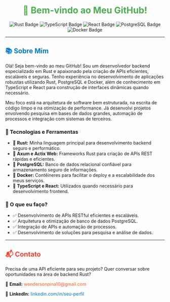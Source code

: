 <h1 style="text-align: center; color: #4CAF50;">👋 Bem-vindo ao Meu GitHub!</h1>

<p style="text-align: center;">
    <img src="https://img.shields.io/badge/-Rust-FF7F00?logo=rust&logoColor=white&style=for-the-badge" alt="Rust Badge">
    <img src="https://img.shields.io/badge/-TypeScript-4C8BF5?logo=typescript&logoColor=white&style=for-the-badge" alt="TypeScript Badge">
    <img src="https://img.shields.io/badge/-React-009CFF?logo=react&logoColor=white&style=for-the-badge" alt="React Badge">
    <img src="https://img.shields.io/badge/-PostgreSQL-336791?logo=postgresql&logoColor=white&style=for-the-badge" alt="PostgreSQL Badge">
    <img src="https://img.shields.io/badge/-Docker-2496ED?logo=docker&logoColor=white&style=for-the-badge" alt="Docker Badge">
</p>

<hr>

<h2 style="color: #007ACC;">📚 Sobre Mim</h2>
<p>
  Olá! Seja bem-vindo ao meu GitHub! Sou um desenvolvedor backend especializado em Rust e apaixonado pela criação de APIs eficientes, escaláveis e seguras. Tenho experiência no desenvolvimento de aplicações robustas utilizando Rust, PostgreSQL e Docker, além de conhecimento em TypeScript e React para construção de interfaces dinâmicas quando necessário.
</p>
<p>
  Meu foco está na arquitetura de software bem estruturada, na escrita de código limpo e na otimização de performance. Já desenvolvi projetos envolvendo pesquisa em bases de dados grandes, automação de processos e integração com sistemas de terceiros.
</p>

<h3>🚀 Tecnologias e Ferramentas</h3>
<ul>
  <li>🔹 <strong>Rust:</strong> Minha linguagem principal para desenvolvimento backend seguro e performático.</li>
  <li>🔹 <strong>Axum e Actix Web:</strong> Frameworks Rust para criação de APIs REST rápidas e eficientes.</li>
  <li>🔹 <strong>PostgreSQL:</strong> Banco de dados relacional confiável para armazenamento seguro de informações.</li>
  <li>🔹 <strong>Docker:</strong> Contêineres para facilitar o deploy e a escalabilidade dos meus serviços.</li>
  <li>🔹 <strong>TypeScript e React:</strong> Utilizados quando necessário para desenvolvimento frontend.</li>
</ul>

<h3>🔎 O que eu faço?</h3>
<ul>
  <li>✅ Desenvolvimento de APIs RESTful eficientes e escaláveis.</li>
  <li>✅ Arquitetura e otimização de banco de dados PostgreSQL.</li>
  <li>✅ Integração de APIs e automação de processos.</li>
  <li>✅ Desenvolvimento de soluções para pesquisa e análise de dados.</li>
</ul>

<hr>

<h2 style="color: #F44336;">📬 Contato</h2>
<p>Precisa de uma API eficiente para seu projeto? Quer conversar sobre oportunidades na área de backend Rust?</p>
<p>📧 <strong>Email:</strong> <a href="mailto:wendersonpina10@gmail.com" style="text-decoration: none; color: #FF5722;">wendersonpina10@gmail.com</a></p>
<p>💼 <strong>LinkedIn:</strong> <a href="https://www.linkedin.com/in/wenderson-pina-64a345283/" style="text-decoration: none; color: #0077B5;">linkedin.com/in/seu-perfil</a></p>
